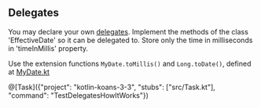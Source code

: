 ## Delegates

You may declare your own [delegates](https://kotlinlang.org/docs/reference/delegated-properties.html#property-delegate-requirements).
Implement the methods of the class 'EffectiveDate' so it can be delegated to.
Store only the time in milliseconds in 'timeInMillis' property.

Use the extension functions `MyDate.toMillis()` and `Long.toDate()`, defined at
[MyDate.kt](/#/Kotlin%20Koans/Properties/Delegates%20how%20it%20works/MyDate.kt)

@[Task]({"project": "kotlin-koans-3-3", "stubs": ["src/Task.kt"], "command": "TestDelegatesHowItWorks"})